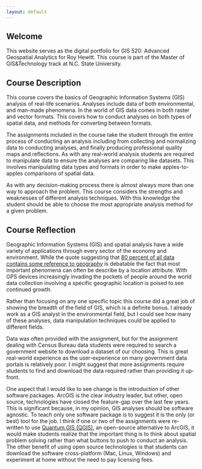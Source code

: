 ```yaml
---
layout: default
---
```


## Welcome

This website serves as the digital portfolio for GIS 520: Advanced Geospatial Analytics for Roy Hewitt.  This course is part of the Master of GIS&amp;Technology track at N.C. State University.

## Course Description

This course covers the basics of Geographic Information Systems (GIS) analysis of real-life scenarios.  Analyses include data of both environmental, and man-made phenomena.  In the world of GIS data comes in both raster and vector formats.  This covers how to conduct analyses on both types of spatial data, and methods for converting between formats.

The assignments included in the course take the student through the entire process of conducting an analysis including from collecting and normalizing data to conducting analyses, and finally producing professional quality maps and reflections.  As with any real-world analysis students are required to manipulate data to ensure the analyses are comparing like datasets.  This involves manipulating data types and formats in order to make apples-to-apples comparisons of spatial data.

As with any decision-making process there is almost always more than one way to approach the problem.  This course considers the strengths and weaknesses of different analysis techniques.  With this knowledge the student should be able to choose the most appropriate analysis method for a given problem.

## Course Reflection

Geographic Information Systems (GIS) and spatial analysis have a wide variety of applications through every sector of the economy and environment.  While the quote suggesting that [80 percent of all data contains some reference to geography](http://www.sensysmag.com/spatialsustain/reference-for-80-of-data-contains-geography-quote.html) is debatable the fact that most important phenomena can often be describe by a location attribute.  With GPS devices increasingly invading the pockets of people around the world data collection involving a specific geographic location is poised to see continued growth.

Rather than focusing on any one specific topic this course did a great job of showing the breadth of the field of GIS, which is a definite bonus.  I already work as a GIS analyst in the environmental field, but I could see how many of these analyses, data manipulation techniques could be applied to different fields.

Data was often provided with the assignment, but for the assignment dealing with Census Bureau data students were required to search a government website to download a dataset of our choosing.  This is great real-world experience as the user-experience on many government data portals is relatively poor.  I might suggest that more assignments require students to find and download the data required rather than providing it up-front.

One aspect that I would like to see change is the introduction of other software packages.  ArcGIS is the clear industry leader, but other, open source, technologies have closed the feature-gap over the last few years.  This is significant because, in my opinion, GIS analyses should be software agnostic.  To teach only one software package is to suggest it is the only (or best) tool for the job.  I think if one or two of the assignments were re-written to use [Quantum GIS (QGIS)](http://www.qgis.org/en/site/), an open-source alternative to ArcGIS, it would make students realize that the important thing is to think about spatial problem solving rather than what buttons to push to conduct an analysis.  The other benefit of using open source technologies is that students can download the software cross-platform (Mac, Linux, Windows) and experiment at home without the need to pay licensing fees.